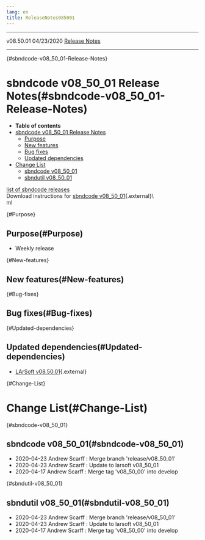 ```yaml
---
lang: en
title: ReleaseNotes085001
---
```


  ----------- ------------ -- -- ------------------------------------------------------
  v08.50.01   04/23/2020         [Release Notes](ReleaseNotes085001.html)
  ----------- ------------ -- -- ------------------------------------------------------

{#sbndcode-v08_50_01-Release-Notes}

sbndcode v08\_50\_01 Release Notes(#sbndcode-v08_50_01-Release-Notes)
======================================================================================

-   **Table of contents**
-   [sbndcode v08\_50\_01 Release
    Notes](#sbndcode-v08_50_01-Release-Notes)
    -   [Purpose](#Purpose)
    -   [New features](#New-features)
    -   [Bug fixes](#Bug-fixes)
    -   [Updated dependencies](#Updated-dependencies)
-   [Change List](#Change-List)
    -   [sbndcode v08\_50\_01](#sbndcode-v08_50_01)
    -   [sbndutil v08\_50\_01](#sbndutil-v08_50_01)

[list of sbndcode
releases](List_of_SBND_code_releases.html)\
Download instructions for [sbndcode
v08\_50\_01](http://scisoft.fnal.gov/scisoft/bundles/sbnd/v08_50_01/sbndcode-v08_50_01.ht){.external}\\\
ml

{#Purpose}

Purpose(#Purpose)
----------------------------------

-   Weekly release

{#New-features}

New features(#New-features)
--------------------------------------------

{#Bug-fixes}

Bug fixes(#Bug-fixes)
--------------------------------------

{#Updated-dependencies}

Updated dependencies(#Updated-dependencies)
------------------------------------------------------------

-   [LArSoft
    v08.50.01](https://cdcvs.fnal.gov/redmine/projects/larsoft/wiki/ReleaseNotes085001){.external}

{#Change-List}

Change List(#Change-List)
==========================================

{#sbndcode-v08_50_01}

sbndcode v08\_50\_01(#sbndcode-v08_50_01)
----------------------------------------------------------

-   2020-04-23 Andrew Scarff : Merge branch \'release/v08\_50\_01\'
-   2020-04-23 Andrew Scarff : Update to larsoft v08\_50\_01
-   2020-04-17 Andrew Scarff : Merge tag \'v08\_50\_00\' into develop

{#sbndutil-v08_50_01}

sbndutil v08\_50\_01(#sbndutil-v08_50_01)
----------------------------------------------------------

-   2020-04-23 Andrew Scarff : Merge branch \'release/v08\_50\_01\'
-   2020-04-23 Andrew Scarff : Update to larsoft v08\_50\_01
-   2020-04-17 Andrew Scarff : Merge tag \'v08\_50\_00\' into develop
